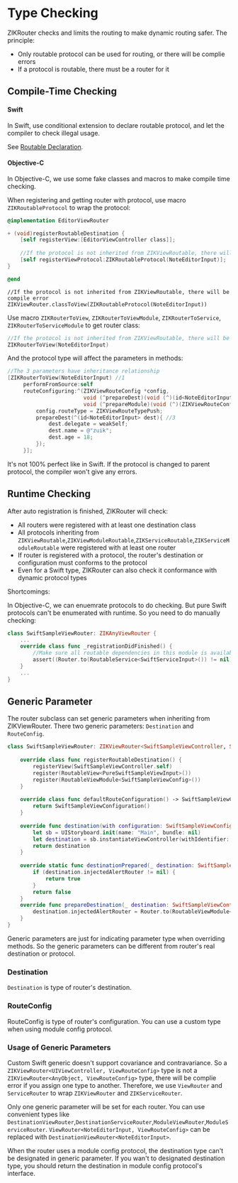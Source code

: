 # Type Checking

ZIKRouter checks and limits the routing to make dynamic routing safer. The  principle:

* Only routable protocol can be used for routing, or there will be complie errors
* If a protocol is routable, there must be a router for it

## Compile-Time Checking

#### Swift

In Swift, use conditional extension to declare routable protocol, and let the compiler to check illegal usage.

See [Routable Declaration](RoutableDeclaration.md#Routable).

#### Objective-C

In Objective-C, we use some fake classes and macros to make compile time checking.

When registering and getting router with protocol, use macro `ZIKRoutableProtocol` to wrap the protocol:

```objectivec
@implementation EditorViewRouter

+ (void)registerRoutableDestination {
    [self registerView:[EditorViewController class]];
    
    //If the protocol is not inherited from ZIKViewRoutable, there will be compile error
    [self registerViewProtocol:ZIKRoutableProtocol(NoteEditorInput)];
}

@end
```
```
//If the protocol is not inherited from ZIKViewRoutable, there will be compile error
ZIKViewRouter.classToView(ZIKRoutableProtocol(NoteEditorInput))
```

Use macro `ZIKRouterToView`, `ZIKRouterToViewModule`, `ZIKRouterToService`, `ZIKRouterToServiceModule` to get router class:

```objectivec
//If the protocol is not inherited from ZIKViewRoutable, there will be compile error
ZIKRouterToView(NoteEditorInput)
```

And the protocol type will affect the parameters in methods:

```objectivec
//The 3 parameters have inheritance relationship
[ZIKRouterToView(NoteEditorInput) //1
     performFromSource:self
     routeConfiguring:^(ZIKViewRouteConfig *config,
                        void (^prepareDest)(void (^)(id<NoteEditorInput>)), //2
                        void (^prepareModule)(void (^)(ZIKViewRouteConfig *))) {
         config.routeType = ZIKViewRouteTypePush;
         prepareDest(^(id<NoteEditorInput> dest){ //3
             dest.delegate = weakSelf;
             dest.name = @"zuik";
             dest.age = 18;
         });
     }];

```

It's not 100% perfect like in Swift. If the protocol is changed to parent protocol, the compiler won't give any errors.

## Runtime Checking

After auto registration is finished, ZIKRouter will check:

* All routers were registered with at least one destination class
* All protocols inheriting from `ZIKViewRoutable`,`ZIKViewModuleRoutable`,`ZIKServiceRoutable`,`ZIKServiceModuleRoutable` were registered with at least one router
* If router is registered with a protocol, the router's destination or configuration must conforms to the protocol
* Even for a Swift type, ZIKRouter can also check it conformance with dynamic protocol types

Shortcomings:

In Objective-C, we can enuemrate protocols to do checking. But pure Swift protocols can't be enumerated with runtime. So you need to do manually checking:

```swift
class SwiftSampleViewRouter: ZIKAnyViewRouter {
    ...
    override class func _registrationDidFinished() {
        //Make sure all routable dependencies in this module is available.
        assert((Router.to(RoutableService<SwiftServiceInput>()) != nil))
    }
    ...
}

```

## Generic Parameter

The router subclass can set generic parameters when inheriting from ZIKViewRouter. There two generic parameters: `Destination` and `RouteConfig`.

```swift
class SwiftSampleViewRouter: ZIKViewRouter<SwiftSampleViewController, SwiftSampleViewConfiguration> {
    
    override class func registerRoutableDestination() {
        registerView(SwiftSampleViewController.self)
        register(RoutableView<PureSwiftSampleViewInput>())
        register(RoutableViewModule<SwiftSampleViewConfig>())
    }
    
    override class func defaultRouteConfiguration() -> SwiftSampleViewConfiguration {
        return SwiftSampleViewConfiguration()
    }
    
    override func destination(with configuration: SwiftSampleViewConfiguration) -> SwiftSampleViewController? {
        let sb = UIStoryboard.init(name: "Main", bundle: nil)
        let destination = sb.instantiateViewController(withIdentifier: "SwiftSampleViewController") as! SwiftSampleViewController
        return destination
    }
    
    override static func destinationPrepared(_ destination: SwiftSampleViewController) -> Bool {
        if (destination.injectedAlertRouter != nil) {
            return true
        }
        return false
    }
    override func prepareDestination(_ destination: SwiftSampleViewController, configuration: ZIKViewRouteConfiguration) {
        destination.injectedAlertRouter = Router.to(RoutableViewModule<ZIKCompatibleAlertConfigProtocol>())
    }
}
```

Generic parameters are just for indicating parameter type when overriding methods. So the generic parameters can be different from router's real destination or protocol.

### Destination

`Destination` is type of router's destination.

### RouteConfig

RouteConfig is type of router's configuration. You can use a custom type when using module config protocol.

### Usage of Generic Parameters

Custom Swift generic doesn't support covariance and contravariance. So a `ZIKViewRouter<UIViewController, ViewRouteConfig>` type is not a `ZIKViewRouter<AnyObject, ViewRouteConfig>` type, there will be complie error if you assign one type to another. Therefore, we use `ViewRouter` and `ServiceRouter` to wrap `ZIKViewRouter` and `ZIKServiceRouter`.

Only one generic parameter will be set for each router. You can use convenient types like `DestinationViewRouter`,`DestinationServiceRouter`,`ModuleViewRouter`,`ModuleServiceRouter`. `ViewRouter<NoteEditorInput, ViewRouteConfig>` can be replaced with `DestinationViewRouter<NoteEditorInput>`.

When the router uses a module config protocol, the destination type can't be designated in generic parameter. If you wan't to designated destination type, you should return the destination in module config protocol's interface.